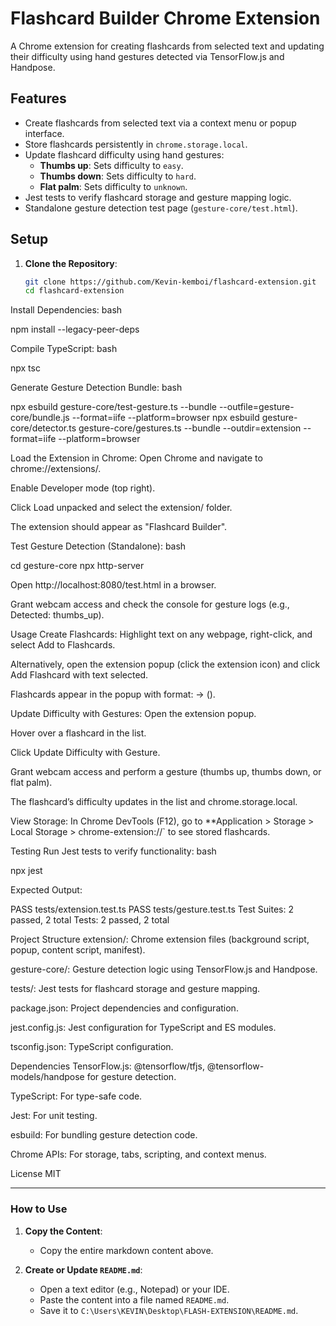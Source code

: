 # Flashcard Builder Chrome Extension

A Chrome extension for creating flashcards from selected text and updating their difficulty using hand gestures detected via TensorFlow.js and Handpose.

## Features
- Create flashcards from selected text via a context menu or popup interface.
- Store flashcards persistently in `chrome.storage.local`.
- Update flashcard difficulty using hand gestures:
  - **Thumbs up**: Sets difficulty to `easy`.
  - **Thumbs down**: Sets difficulty to `hard`.
  - **Flat palm**: Sets difficulty to `unknown`.
- Jest tests to verify flashcard storage and gesture mapping logic.
- Standalone gesture detection test page (`gesture-core/test.html`).

## Setup
1. **Clone the Repository**:
   ```bash
   git clone https://github.com/Kevin-kemboi/flashcard-extension.git
   cd flashcard-extension

Install Dependencies:
bash

npm install --legacy-peer-deps

Compile TypeScript:
bash

npx tsc

Generate Gesture Detection Bundle:
bash

npx esbuild gesture-core/test-gesture.ts --bundle --outfile=gesture-core/bundle.js --format=iife --platform=browser
npx esbuild gesture-core/detector.ts gesture-core/gestures.ts --bundle --outdir=extension --format=iife --platform=browser

Load the Extension in Chrome:
Open Chrome and navigate to chrome://extensions/.

Enable Developer mode (top right).

Click Load unpacked and select the extension/ folder.

The extension should appear as "Flashcard Builder".

Test Gesture Detection (Standalone):
bash

cd gesture-core
npx http-server

Open http://localhost:8080/test.html in a browser.

Grant webcam access and check the console for gesture logs (e.g., Detected: thumbs_up).

Usage
Create Flashcards:
Highlight text on any webpage, right-click, and select Add to Flashcards.

Alternatively, open the extension popup (click the extension icon) and click Add Flashcard with text selected.

Flashcards appear in the popup with format: <front> -> <back> (<difficulty>).

Update Difficulty with Gestures:
Open the extension popup.

Hover over a flashcard in the list.

Click Update Difficulty with Gesture.

Grant webcam access and perform a gesture (thumbs up, thumbs down, or flat palm).

The flashcard’s difficulty updates in the list and chrome.storage.local.

View Storage:
In Chrome DevTools (F12), go to **Application > Storage > Local Storage > chrome-extension://<extension-id>` to see stored flashcards.

Testing
Run Jest tests to verify functionality:
bash

npx jest

Expected Output:

PASS  tests/extension.test.ts
PASS  tests/gesture.test.ts
Test Suites: 2 passed, 2 total
Tests:       2 passed, 2 total

Project Structure
extension/: Chrome extension files (background script, popup, content script, manifest).

gesture-core/: Gesture detection logic using TensorFlow.js and Handpose.

tests/: Jest tests for flashcard storage and gesture mapping.

package.json: Project dependencies and configuration.

jest.config.js: Jest configuration for TypeScript and ES modules.

tsconfig.json: TypeScript configuration.

Dependencies
TensorFlow.js: @tensorflow/tfjs, @tensorflow-models/handpose for gesture detection.

TypeScript: For type-safe code.

Jest: For unit testing.

esbuild: For bundling gesture detection code.

Chrome APIs: For storage, tabs, scripting, and context menus.

License
MIT

---

### How to Use
1. **Copy the Content**:
   - Copy the entire markdown content above.

2. **Create or Update `README.md`**:
   - Open a text editor (e.g., Notepad) or your IDE.
   - Paste the content into a file named `README.md`.
   - Save it to `C:\Users\KEVIN\Desktop\FLASH-EXTENSION\README.md`.


